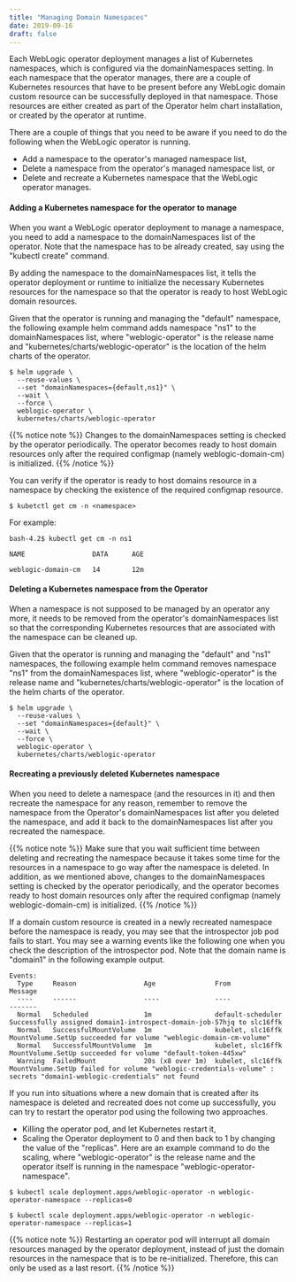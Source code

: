 ```yaml
---
title: "Managing Domain Namespaces"
date: 2019-09-16
draft: false
---
```


Each WebLogic operator deployment manages a list of Kubernetes namespaces, which is 
configured via the domainNamespaces setting. In each namespace that the operator manages, 
there are a couple of Kubernetes resources that have to be present before any WebLogic 
domain custom resource can be successfully deployed in that namespace. Those resources are
either created as part of the Operator helm chart installation, or created by the operator at runtime.

There are a couple of things that you need to be aware if you need to do the following when the WebLogic  operator is running.
* Add a namespace to the operator's managed namespace list,
* Delete a namespace from the operator's managed namespace list, or 
* Delete and recreate a Kubernetes namespace that the WebLogic operator manages.

#### Adding a Kubernetes namespace for the operator to manage
When you want a WebLogic operator deployment to manage a namespace, you need to add a namespace to the domainNamespaces list of the operator. Note that the namespace has to be already created, say using the "kubectl create" command.

By adding the namespace to the domainNamespaces list, it tells the operator deployment or runtime 
to initialize the necessary Kubernetes resources for the namespace so that the operator is ready to host WebLogic domain resources.

Given that the operator is running and managing the "default" namespace, the following example helm command adds namespace "ns1" to the domainNamespaces list, where "weblogic-operator" is the release name and "kubernetes/charts/weblogic-operator" is the location of the helm charts of the operator.

```
$ helm upgrade \
  --reuse-values \
  --set "domainNamespaces={default,ns1}" \
  --wait \
  --force \
  weblogic-operator \
  kubernetes/charts/weblogic-operator
```

{{% notice note %}}
Changes to the domainNamespaces setting is checked by the operator periodically. The operator becomes 
ready to host domain resources only after the required configmap (namely weblogic-domain-cm) is initialized.
{{% /notice %}}
 
You can verify if the operator is ready to host domains resource in a namespace by checking the existence of the required configmap resource.

```
$ kubetctl get cm -n <namespace>
```

For example:

```
bash-4.2$ kubectl get cm -n ns1

NAME                 DATA      AGE

weblogic-domain-cm   14        12m
```

####  Deleting a Kubernetes namespace from the Operator
When a namespace is not supposed to be managed by an operator any more, it needs to be removed from 
the operator's domainNamespaces list so that the corresponding Kubernetes resources that are 
associated with the namespace can be cleaned up. 

Given that the operator is running and managing the "default" and "ns1" namespaces, the following example helm command removes namespace "ns1" from the domainNamespaces list, where "weblogic-operator" is the release name and "kubernetes/charts/weblogic-operator" is the location of the helm charts of the operator.

```
$ helm upgrade \
  --reuse-values \
  --set "domainNamespaces={default}" \
  --wait \
  --force \
  weblogic-operator \
  kubernetes/charts/weblogic-operator

```

#### Recreating a previously deleted Kubernetes namespace

When you need to delete a namespace (and the resources in it) and then recreate the namespace for any reason, 
remember to remove the namespace from the Operator's domainNamespaces list 
after you deleted the namespace, and add it back to the domainNamespaces list after you recreated the namespace.

{{% notice note %}}
Make sure that you wait sufficient time between deleting and recreating the namespace because it takes some time for the resources in a namespace to go way after the namespace is deleted.
In addition, as we mentioned above, changes to the domainNamespaces setting is checked by the operator periodically, and the operator becomes ready to host domain resources only after the required configmap (namely weblogic-domain-cm) is initialized.
{{% /notice %}}

If a domain custom resource is created in a newly recreated namespace before the namespace is ready, you may see that the introspector job pod fails to start. You may see a warning events like the following one when you check the description of the introspector pod. Note that the domain name is "domain1" in the following example output.

```
Events:
  Type     Reason                 Age               From               Message
  ----     ------                 ----              ----               -------
  Normal   Scheduled              1m                default-scheduler  Successfully assigned domain1-introspect-domain-job-57hjq to slc16ffk
  Normal   SuccessfulMountVolume  1m                kubelet, slc16ffk  MountVolume.SetUp succeeded for volume "weblogic-domain-cm-volume"
  Normal   SuccessfulMountVolume  1m                kubelet, slc16ffk  MountVolume.SetUp succeeded for volume "default-token-445xw"
  Warning  FailedMount            20s (x8 over 1m)  kubelet, slc16ffk  MountVolume.SetUp failed for volume "weblogic-credentials-volume" : secrets "domain1-weblogic-credentials" not found

```

If you run into situations where a new domain that is created after its namespace is deleted and recreated does not come up successfully, you can try to restart the operator pod using the following two approaches.

* Killing the operator pod, and let Kubernetes restart it,
* Scaling the Operator deployment to 0 and then back to 1 by changing the value of the "replicas". Here are an example command to do the scaling, where "weblogic-operator" is the release name and the operator itself is running in the namespace "weblogic-operator-namespace".

```
$ kubectl scale deployment.apps/weblogic-operator -n weblogic-operator-namespace --replicas=0
```

```
$ kubectl scale deployment.apps/weblogic-operator -n weblogic-operator-namespace --replicas=1
```

{{% notice note %}}
Restarting an operator pod will interrupt all domain resources managed by the operator deployment, instead of just the domain resources in the namespace that is to be re-initialized. Therefore, this can only be used as a last resort.
{{% /notice %}}
